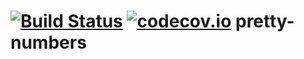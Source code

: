 [![Build Status](https://travis-ci.org/vfxGer/pretty-numbers.svg?branch=master)](https://travis-ci.org/vfxGer/pretty-numbers)
[![codecov.io](https://codecov.io/gh/vfxGer/pretty-numbers/coverage.svg?branch=master)](https://codecov.io/gh/vfxGer/pretty-numbers)
pretty-numbers
==============
